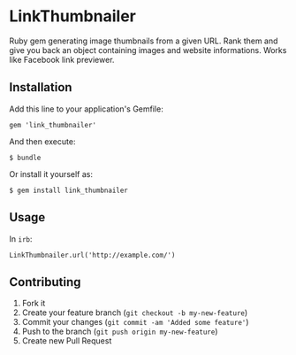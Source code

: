 # LinkThumbnailer

Ruby gem generating image thumbnails from a given URL. Rank them and give you back an object containing images and website informations. Works like Facebook link previewer.

## Installation

Add this line to your application's Gemfile:

    gem 'link_thumbnailer'

And then execute:

    $ bundle

Or install it yourself as:

    $ gem install link_thumbnailer

## Usage

In `irb`:

	LinkThumbnailer.url('http://example.com/')

## Contributing

1. Fork it
2. Create your feature branch (`git checkout -b my-new-feature`)
3. Commit your changes (`git commit -am 'Added some feature'`)
4. Push to the branch (`git push origin my-new-feature`)
5. Create new Pull Request
